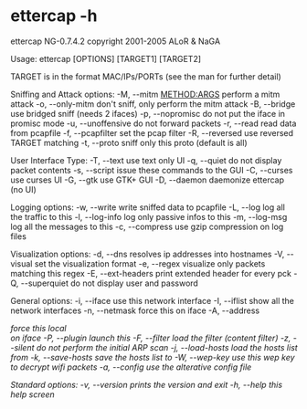 # ettercap -h

ettercap NG-0.7.4.2 copyright 2001-2005 ALoR & NaGA


Usage: ettercap [OPTIONS] [TARGET1] [TARGET2]

TARGET is in the format MAC/IPs/PORTs (see the man for further detail)

Sniffing and Attack options:
  -M, --mitm <METHOD:ARGS>    perform a mitm attack
  -o, --only-mitm             don't sniff, only perform the mitm attack
  -B, --bridge <IFACE>        use bridged sniff (needs 2 ifaces)
  -p, --nopromisc             do not put the iface in promisc mode
  -u, --unoffensive           do not forward packets
  -r, --read <file>           read data from pcapfile <file>
  -f, --pcapfilter <string>   set the pcap filter <string>
  -R, --reversed              use reversed TARGET matching
  -t, --proto <proto>         sniff only this proto (default is all)

User Interface Type:
  -T, --text                  use text only UI
       -q, --quiet                 do not display packet contents
       -s, --script <CMD>          issue these commands to the GUI
  -C, --curses                use curses UI
  -G, --gtk                   use GTK+ GUI
  -D, --daemon                daemonize ettercap (no UI)

Logging options:
  -w, --write <file>          write sniffed data to pcapfile <file>
  -L, --log <logfile>         log all the traffic to this <logfile>
  -l, --log-info <logfile>    log only passive infos to this <logfile>
  -m, --log-msg <logfile>     log all the messages to this <logfile>
  -c, --compress              use gzip compression on log files

Visualization options:
  -d, --dns                   resolves ip addresses into hostnames
  -V, --visual <format>       set the visualization format
  -e, --regex <regex>         visualize only packets matching this regex
  -E, --ext-headers           print extended header for every pck
  -Q, --superquiet            do not display user and password

General options:
  -i, --iface <iface>         use this network interface
  -I, --iflist                show all the network interfaces
  -n, --netmask <netmask>     force this <netmask> on iface
  -A, --address <address>     force this local <address> on iface
  -P, --plugin <plugin>       launch this <plugin>
  -F, --filter <file>         load the filter <file> (content filter)
  -z, --silent                do not perform the initial ARP scan
  -j, --load-hosts <file>     load the hosts list from <file>
  -k, --save-hosts <file>     save the hosts list to <file>
  -W, --wep-key <wkey>        use this wep key to decrypt wifi packets
  -a, --config <config>       use the alterative config file <config>

Standard options:
  -v, --version               prints the version and exit
  -h, --help                  this help screen


